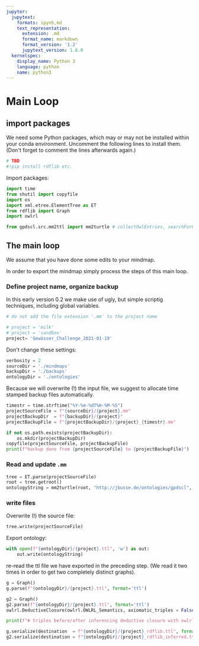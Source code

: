 ```yaml
---
jupyter:
  jupytext:
    formats: ipynb,md
    text_representation:
      extension: .md
      format_name: markdown
      format_version: '1.2'
      jupytext_version: 1.6.0
  kernelspec:
    display_name: Python 3
    language: python
    name: python3
---
```


# Main Loop

## import packages

We need some Python packages, which may or may not be installed within your conda environment. Uncomment the following lines to install them. (Don't forget to comment the lines afterwards again.)

```python
# TBD
#!pip install rdflib etc.
```
Import packages:

```python
import time
from shutil import copyfile
import os
import xml.etree.ElementTree as ET
from rdflib import Graph
import owlrl

from gpdscl.src.mm2ttl import mm2turtle # collectOwlEntries, searchForOntology
```


## The main loop

We assume that you have done some edits to your mindmap.

In order to export the mindmap simply process the steps of this main loop.

### Define project name, organize backup

In this early version 0.2 we make use of ugly, but simple scriptig techniques, including global variables.


```python
# do not add the file extension '.mm' to the project name

# project = 'milk'
# project = 'sandbox'
project= 'Gewässer_Challenge_2021-01-19'
```

Don't change these settings:

```python
verbosity = 2
sourceDir = './mindmaps'
backupDir = './backups'
ontologyDir = './ontologies'
```

Because we will overwrite (!) the input file, we suggest to allocate time stamped backup files automatically.

```python
timestr = time.strftime("%Y-%m-%dT%H-%M-%S")
projectSourceFile = f"{sourceDir}/{project}.mm"
projectBackupDir  = f"{backupDir}/{project}"
projectBackupFile = f"{projectBackupDir}/{project}_{timestr}.mm"

if not os.path.exists(projectBackupDir):
    os.mkdir(projectBackupDir)
copyfile(projectSourceFile, projectBackupFile)
print(f"backup done from {projectSourceFile} to {projectBackupFile}")
```


### Read and update `.mm`

```python
tree = ET.parse(projectSourceFile)
root = tree.getroot()
ontologyString = mm2turtle(root, "http://jbusse.de/ontologies/gpdscl", verbosity=verbosity)
```

### write files

Overwrite (!) the source file:

```python
tree.write(projectSourceFile)
```

Export ontology:

```python
with open(f"{ontologyDir}/{project}.ttl", 'w') as out:
    out.write(ontologyString)
```
re-read the ttl file we have exported in the preceding step. (We read it two times in order to get two completely distinct graphs).

```python
g = Graph()
g.parse(f"{ontologyDir}/{project}.ttl", format='ttl')
```

```python
g2 = Graph()
g2.parse(f"{ontologyDir}/{project}.ttl", format='ttl')
owlrl.DeductiveClosure(owlrl.OWLRL_Semantics, axiomatic_triples = False).expand(g2)
```

```python
print(f"# triples before/after inferencing deductive closure with owlrl:\n{len(g)} / {len(g2)}")
```

```python
g.serialize(destination  = f"{ontologyDir}/{project}_rdflib.ttl", format='turtle')
g2.serialize(destination = f"{ontologyDir}/{project}_rdflib_inferred.ttl", format='turtle')
```
